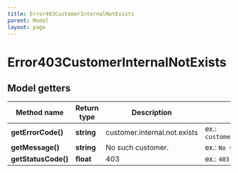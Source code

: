 ```yaml
---
title: Error403CustomerInternalNotExists
parent: Model
layout: page
---
```


# Error403CustomerInternalNotExists

## Model getters

Method name | Return type | Description | Notes
------------ | ------------- | ------------- | -------------
**getErrorCode()** | **string** | customer.internal.not.exists | ex.: `customer.internal.not.exists`
**getMessage()** | **string** | No such customer. | ex.: `No such customer.`
**getStatusCode()** | **float** | 403 | ex.: `403`

